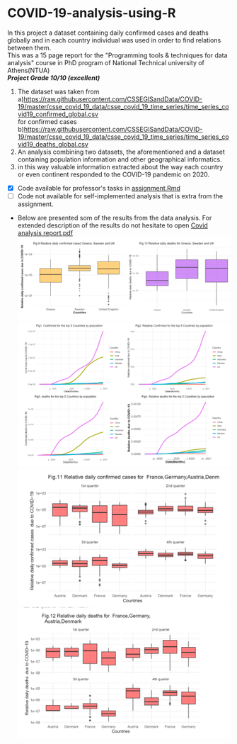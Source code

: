 # COVID-19-analysis-using-R
In this project a dataset containing daily confirmed cases and deaths globally and in each country individual was used in order to find relations between them.<br/> This was a 15 page report for the "Programming tools & techniques for data analysis" course in PhD program of National Technical university of Athens(NTUA)<br/>
***Project Grade 10/10 (excellent)***
1. The dataset was taken from <br/>
a)https://raw.githubusercontent.com/CSSEGISandData/COVID-19/master/csse_covid_19_data/csse_covid_19_time_series/time_series_covid19_confirmed_global.csv \
for confirmed cases <br/> b)https://raw.githubusercontent.com/CSSEGISandData/COVID-19/master/csse_covid_19_data/csse_covid_19_time_series/time_series_covid19_deaths_global.csv
3. An analysis combining two datasets, the aforementioned and a dataset containing population information and other geographical informatics.
4. in this way valuable information extracted about the way each country or even continent responded to the COVID-19 pandemic on 2020.  
- [x] Code available for professor's tasks in [assignment.Rmd](assignment.Rmd)  
- [ ] Code not available for self-implemented analysis that is extra from the assignment.  
- Below are presented som of the results from the data analysis. For extended description of the results do not hesitate to open [Covid analysis report.pdf](https://github.com/dzaridis/COVID-19-analysis-using-R/blob/main/Covid%20analysis%20report.pdf)
![alt text](https://github.com/dzaridis/COVID-19-analysis-using-R/blob/main/Figures/comparison%20of%20Sweden%2CUK%20and%20Greece.png)
![alt text](https://github.com/dzaridis/COVID-19-analysis-using-R/blob/main/Figures/top5%20countries.png)
![alt text](https://github.com/dzaridis/COVID-19-analysis-using-R/blob/main/Figures/Rich%20european%20countries%20comparison.png)
![alt text](https://github.com/dzaridis/COVID-19-analysis-using-R/blob/main/Figures/Rich%20european%20countries%20comparison%202.png)
